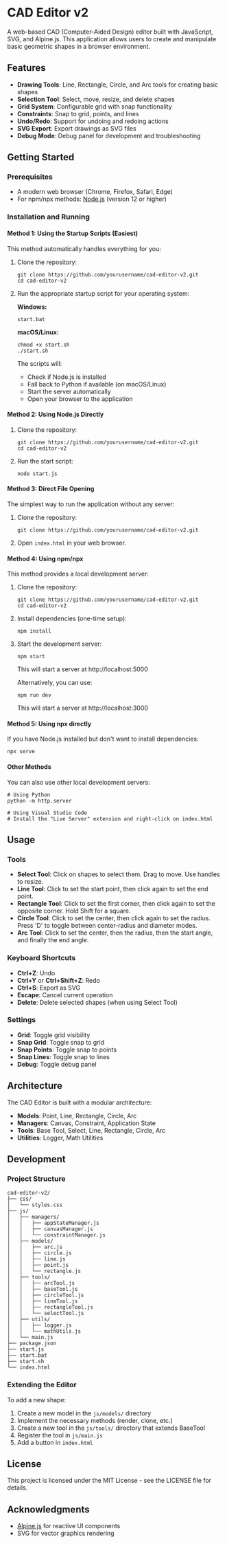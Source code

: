 # CAD Editor v2

A web-based CAD (Computer-Aided Design) editor built with JavaScript, SVG, and Alpine.js. This application allows users to create and manipulate basic geometric shapes in a browser environment.

## Features

- **Drawing Tools**: Line, Rectangle, Circle, and Arc tools for creating basic shapes
- **Selection Tool**: Select, move, resize, and delete shapes
- **Grid System**: Configurable grid with snap functionality
- **Constraints**: Snap to grid, points, and lines
- **Undo/Redo**: Support for undoing and redoing actions
- **SVG Export**: Export drawings as SVG files
- **Debug Mode**: Debug panel for development and troubleshooting

## Getting Started

### Prerequisites

- A modern web browser (Chrome, Firefox, Safari, Edge)
- For npm/npx methods: [Node.js](https://nodejs.org/) (version 12 or higher)

### Installation and Running

#### Method 1: Using the Startup Scripts (Easiest)

This method automatically handles everything for you:

1. Clone the repository:
   ```
   git clone https://github.com/yourusername/cad-editor-v2.git
   cd cad-editor-v2
   ```

2. Run the appropriate startup script for your operating system:

   **Windows:**
   ```
   start.bat
   ```
   
   **macOS/Linux:**
   ```
   chmod +x start.sh
   ./start.sh
   ```

   The scripts will:
   - Check if Node.js is installed
   - Fall back to Python if available (on macOS/Linux)
   - Start the server automatically
   - Open your browser to the application

#### Method 2: Using Node.js Directly

1. Clone the repository:
   ```
   git clone https://github.com/yourusername/cad-editor-v2.git
   cd cad-editor-v2
   ```

2. Run the start script:
   ```
   node start.js
   ```

#### Method 3: Direct File Opening

The simplest way to run the application without any server:

1. Clone the repository:
   ```
   git clone https://github.com/yourusername/cad-editor-v2.git
   ```

2. Open `index.html` in your web browser.

#### Method 4: Using npm/npx

This method provides a local development server:

1. Clone the repository:
   ```
   git clone https://github.com/yourusername/cad-editor-v2.git
   cd cad-editor-v2
   ```

2. Install dependencies (one-time setup):
   ```
   npm install
   ```

3. Start the development server:
   ```
   npm start
   ```
   
   This will start a server at http://localhost:5000

   Alternatively, you can use:
   ```
   npm run dev
   ```
   
   This will start a server at http://localhost:3000

#### Method 5: Using npx directly

If you have Node.js installed but don't want to install dependencies:

```
npx serve
```

#### Other Methods

You can also use other local development servers:

```
# Using Python
python -m http.server

# Using Visual Studio Code
# Install the "Live Server" extension and right-click on index.html
```

## Usage

### Tools

- **Select Tool**: Click on shapes to select them. Drag to move. Use handles to resize.
- **Line Tool**: Click to set the start point, then click again to set the end point.
- **Rectangle Tool**: Click to set the first corner, then click again to set the opposite corner. Hold Shift for a square.
- **Circle Tool**: Click to set the center, then click again to set the radius. Press 'D' to toggle between center-radius and diameter modes.
- **Arc Tool**: Click to set the center, then the radius, then the start angle, and finally the end angle.

### Keyboard Shortcuts

- **Ctrl+Z**: Undo
- **Ctrl+Y** or **Ctrl+Shift+Z**: Redo
- **Ctrl+S**: Export as SVG
- **Escape**: Cancel current operation
- **Delete**: Delete selected shapes (when using Select Tool)

### Settings

- **Grid**: Toggle grid visibility
- **Snap Grid**: Toggle snap to grid
- **Snap Points**: Toggle snap to points
- **Snap Lines**: Toggle snap to lines
- **Debug**: Toggle debug panel

## Architecture

The CAD Editor is built with a modular architecture:

- **Models**: Point, Line, Rectangle, Circle, Arc
- **Managers**: Canvas, Constraint, Application State
- **Tools**: Base Tool, Select, Line, Rectangle, Circle, Arc
- **Utilities**: Logger, Math Utilities

## Development

### Project Structure

```
cad-editor-v2/
├── css/
│   └── styles.css
├── js/
│   ├── managers/
│   │   ├── appStateManager.js
│   │   ├── canvasManager.js
│   │   └── constraintManager.js
│   ├── models/
│   │   ├── arc.js
│   │   ├── circle.js
│   │   ├── line.js
│   │   ├── point.js
│   │   └── rectangle.js
│   ├── tools/
│   │   ├── arcTool.js
│   │   ├── baseTool.js
│   │   ├── circleTool.js
│   │   ├── lineTool.js
│   │   ├── rectangleTool.js
│   │   └── selectTool.js
│   ├── utils/
│   │   ├── logger.js
│   │   └── mathUtils.js
│   └── main.js
├── package.json
├── start.js
├── start.bat
├── start.sh
└── index.html
```

### Extending the Editor

To add a new shape:

1. Create a new model in the `js/models/` directory
2. Implement the necessary methods (render, clone, etc.)
3. Create a new tool in the `js/tools/` directory that extends BaseTool
4. Register the tool in `js/main.js`
5. Add a button in `index.html`

## License

This project is licensed under the MIT License - see the LICENSE file for details.

## Acknowledgments

- [Alpine.js](https://alpinejs.dev/) for reactive UI components
- SVG for vector graphics rendering 